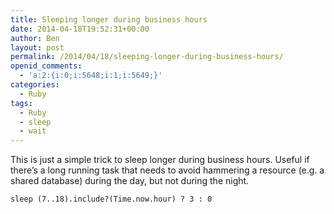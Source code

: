```yaml
---
title: Sleeping longer during business hours
date: 2014-04-18T19:52:31+00:00
author: Ben
layout: post
permalink: /2014/04/18/sleeping-longer-during-business-hours/
openid_comments:
  - 'a:2:{i:0;i:5648;i:1;i:5649;}'
categories:
  - Ruby
tags:
  - Ruby
  - sleep
  - wait
---
```

This is just a simple trick to sleep longer during business hours. Useful if there&#8217;s a long running task that needs to avoid hammering a resource (e.g. a shared database) during the day, but not during the night.

<pre><code class="ruby">sleep (7..18).include?(Time.now.hour) ? 3 : 0
</code></pre>